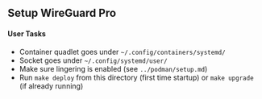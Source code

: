 ## Setup WireGuard Pro

#### User Tasks
- Container quadlet goes under `~/.config/containers/systemd/`
- Socket goes under `~/.config/systemd/user/`
- Make sure lingering is enabled (see `../podman/setup.md`)
- Run `make deploy` from this directory (first time startup) or `make upgrade` (if already running)